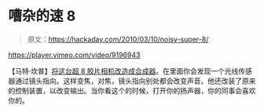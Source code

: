 # 嘈杂的速 8

> 原文：<https://hackaday.com/2010/03/10/noisy-super-8/>

<https://player.vimeo.com/video/9196943>

</div> <p>【马特·坎普】<a href="http://www.vimeo.com/9196943" target="_blank">将这台超 8 胶片相机改造成合成器</a>。在里面你会发现一个光线传感器通过镜头指向。这样变焦，对焦，镜头指向别处都会改变声音。他还改装了原来的控制装置，以改变输出。当你看这个的时候，打开你的扬声器，你的同事会喜欢你的。</p> </body> </html>